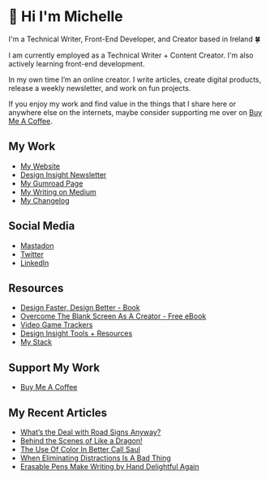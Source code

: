 # 👋 Hi I'm Michelle

<!-- <div id="badges">
  <a href="https://twitter.com/heymichellemac">
    <img src="https://img.shields.io/badge/Twitter-blue?style=for-the-badge&logo=twitter&logoColor=white" alt="Twitter Badge"/>
  </a>
  <a href="https://heymichellemac.medium.com/membership">
    <img src="https://img.shields.io/badge/Medium-blue?style=for-the-badge&logo=medium&logoColor=white" alt="Medium Badge"/>
  </a>
  <a href="https://www.linkedin.com/company/heymichellemac/">
    <img src="https://img.shields.io/badge/LinkedIn-blue?style=for-the-badge&logo=linkedin&logoColor=white" alt="LinkedIn Badge"/>
  </a>
  <a href="https://www.buymeacoffee.com/heymichellemac">
    <img src="https://img.shields.io/badge/Buymeacoffee-blue?style=for-the-badge&logo=buymeacoffee&logoColor=white" alt="Buy Me A Coffee Badge"/>
  </a>

</div> -->

I'm a Technical Writer, Front-End Developer, and Creator based in Ireland 🍀

I am currently employed as a Technical Writer + Content Creator. I'm also actively learning front-end development.

In my own time I’m an online creator. I write articles, create digital products, release a weekly newsletter, and work on fun projects.

If you enjoy my work and find value in the things that I share here or anywhere else on the internets, maybe consider supporting me over on [Buy Me A Coffee](https://www.buymeacoffee.com/heymichellemac).

## My Work
- [My Website](https://heymichellemac.com/)
- [Design Insight Newsletter](https://designinsight.substack.com/)
- [My Gumroad Page](https://gumroad.com/heymichellemac)
- [My Writing on Medium](https://heymichellemac.medium.com/membership)
- [My Changelog](https://changelog.heymichellemac.com/)

## Social Media
- [Mastadon](https://pkm.social/@heymichellemac)
- [Twitter](https://twitter.com/heymichellemac)
- [LinkedIn](https://www.linkedin.com/company/heymichellemac/)

## Resources
- [Design Faster, Design Better - Book](https://designfaster.netlify.app/)
- [Overcome The Blank Screen As A Creator - Free eBook](https://gum.co/blank-screen)
- [Video Game Trackers](https://heymichellemac.com/video-game-trackers)
- [Design Insight Tools + Resources](https://heymichellemac.com/design-insight-tools)
- [My Stack](https://www.heymichellemac.com/stack)

## Support My Work
- [Buy Me A Coffee](https://www.buymeacoffee.com/heymichellemac)


## My Recent Articles

<!-- BLOG-POST-LIST:START -->
- [What’s the Deal with Road Signs Anyway?](https://heymichellemac.com/ux-road-signs)
- [Behind the Scenes of Like a Dragon!](https://heymichellemac.com/behind-the-scenes-like-a-dragon)
- [The Use Of Color In Better Call Saul](https://heymichellemac.com/color-better-call-saul)
- [When Eliminating Distractions Is A Bad Thing](https://heymichellemac.com/eliminating-distractions)
- [Erasable Pens Make Writing by Hand Delightful Again](https://heymichellemac.com/erasable-pens)
<!-- BLOG-POST-LIST:END -->

